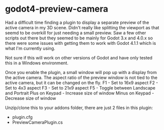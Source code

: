 # godot4-preview-camera
Had a difficult time finding a plugin to display a separate preview of the active camera in my 3D scene.
Didn't really like splitting the viewport as that seemd to be overkill for just needing a small preview.
Saw a few other scripts out there but they seemed to be mainly for Godot 3.x and 4.0.x so there were some issues with getting them to work with Godot 4.1.1 which is what I'm currently using.

Not sure if this will work on other versions of Godot and have only tested this in a Windows environment.

Once you enable the plugin, a small window will pop up with a display from the active camera. The aspect ratio of the preview window is not tied to the active camera, but it can be changed on the fly.
F1 - Set to 16x9 aspect
F2 - Set to 4x3 aspect
F3 - Set to 21x9 aspect
F5 - Toggle between Landscape and Portrait
Plus on Keypad - Increase size of window
Minus on Keypad - Decrease size of window

Unzip/clone this to your addons folder, there are just 2 files in this plugin:
- plugin.cfg
- PreviewCameraPlugin.cs
